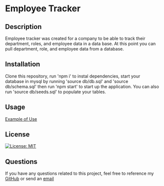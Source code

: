 # Employee Tracker

## Description

Employee tracker was created for a company to be able to track their department, roles, and employee data in a data base. At this point you can pull department, role, and employee data from a database.

## Installation

Clone this repository, run 'npm i' to instal dependencies, start your database in mysql by running 'source db/db.sql' and 'source db/schema.sql' then run 'npm start' to start up the application. You can also run 'source db/seeds.sql' to populate your tables.

## Usage

[Example of Use](https://drive.google.com/file/d/14qE7ITZPo3yUifyfEZI7BHG-TMPKrJh5/view)

## License

[![License: MIT](https://img.shields.io/badge/License-MIT-yellow.svg)](https://opensource.org/licenses/MIT)

## Questions

If you have any questions related to this project, feel free to reference my [GitHub](github.com/jaguilar95) or send an [email](josue.aguilar1995+bootcamp@gmail.com)
